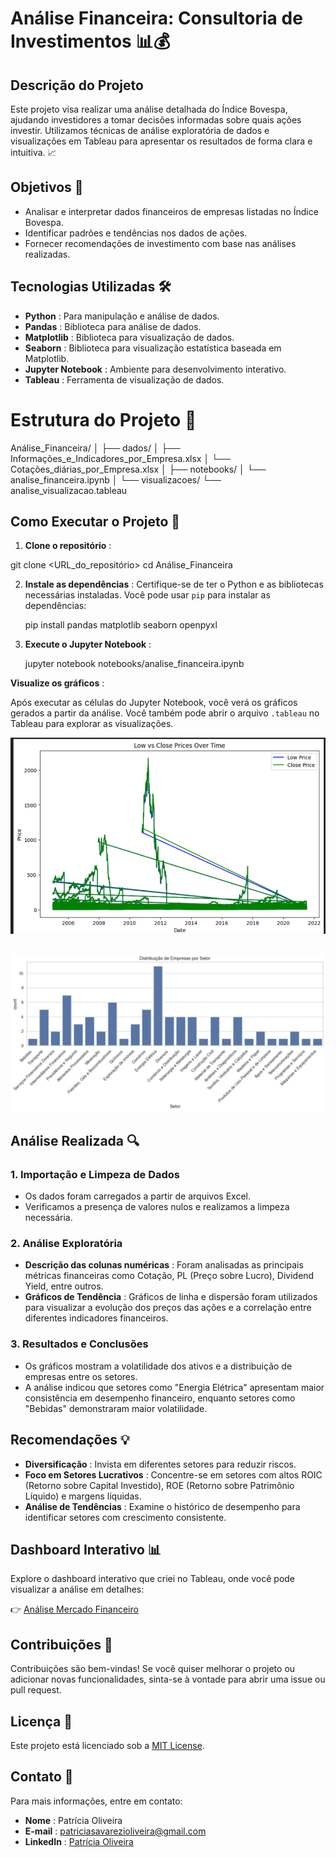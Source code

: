 # Análise Financeira: Consultoria de Investimentos 📊💰

## Descrição do Projeto

Este projeto visa realizar uma análise detalhada do Índice Bovespa, ajudando investidores a tomar decisões informadas sobre quais ações investir. Utilizamos técnicas de análise exploratória de dados e visualizações em Tableau para apresentar os resultados de forma clara e intuitiva. 📈

## Objetivos 🎯


* Analisar e interpretar dados financeiros de empresas listadas no Índice Bovespa.
* Identificar padrões e tendências nos dados de ações.
* Fornecer recomendações de investimento com base nas análises realizadas.

## Tecnologias Utilizadas 🛠️

* **Python** : Para manipulação e análise de dados.
* **Pandas** : Biblioteca para análise de dados.
* **Matplotlib** : Biblioteca para visualização de dados.
* **Seaborn** : Biblioteca para visualização estatística baseada em Matplotlib.
* **Jupyter Notebook** : Ambiente para desenvolvimento interativo.
* **Tableau** : Ferramenta de visualização de dados.

# Estrutura do Projeto 📁

Análise_Financeira/
│
├── dados/
│   ├── Informações_e_Indicadores_por_Empresa.xlsx
│   └── Cotações_diárias_por_Empresa.xlsx
│
├── notebooks/
│   └── analise_financeira.ipynb
│
└── visualizacoes/
    └── analise_visualizacao.tableau


## Como Executar o Projeto 🚀

1. **Clone o repositório** :

git clone <URL_do_repositório>
cd Análise_Financeira


2. **Instale as dependências** :
   Certifique-se de ter o Python e as bibliotecas necessárias instaladas. Você pode usar `pip` para instalar as dependências:

   pip install pandas matplotlib seaborn openpyxl
4. **Execute o Jupyter Notebook** :

   jupyter notebook notebooks/analise_financeira.ipynb


 **Visualize os gráficos** :

Após executar as células do Jupyter Notebook, você verá os gráficos gerados a partir da análise. Você também pode abrir o arquivo `.tableau` no Tableau para explorar as visualizações.

![1728259559903](image/README/1728259559903.png)

##

![1728259607723](image/README/1728259607723.png)


## Análise Realizada 🔍

### 1. Importação e Limpeza de Dados

* Os dados foram carregados a partir de arquivos Excel.
* Verificamos a presença de valores nulos e realizamos a limpeza necessária.

### 2. Análise Exploratória

* **Descrição das colunas numéricas** : Foram analisadas as principais métricas financeiras como Cotação, PL (Preço sobre Lucro), Dividend Yield, entre outros.
* **Gráficos de Tendência** : Gráficos de linha e dispersão foram utilizados para visualizar a evolução dos preços das ações e a correlação entre diferentes indicadores financeiros.

### 3. Resultados e Conclusões

* Os gráficos mostram a volatilidade dos ativos e a distribuição de empresas entre os setores.
* A análise indicou que setores como "Energia Elétrica" apresentam maior consistência em desempenho financeiro, enquanto setores como "Bebidas" demonstraram maior volatilidade.

## Recomendações 💡

* **Diversificação** : Invista em diferentes setores para reduzir riscos.
* **Foco em Setores Lucrativos** : Concentre-se em setores com altos ROIC (Retorno sobre Capital Investido), ROE (Retorno sobre Patrimônio Líquido) e margens líquidas.
* **Análise de Tendências** : Examine o histórico de desempenho para identificar setores com crescimento consistente.

## Dashboard Interativo 📊

Explore o dashboard interativo que criei no Tableau, onde você pode visualizar a análise em detalhes:

👉 [Análise Mercado Financeiro](https://public.tableau.com/app/profile/patricia.oliveira8640/viz/AnliseMercadoFinanceiro/AnliseIndividual)

## Contribuições 🤝

Contribuições são bem-vindas! Se você quiser melhorar o projeto ou adicionar novas funcionalidades, sinta-se à vontade para abrir uma issue ou pull request.

## Licença 📜

Este projeto está licenciado sob a [MIT License]().

## Contato 📧

Para mais informações, entre em contato:

* **Nome** : Patrícia Oliveira
* **E-mail** : patriciasavarezioliveira@gmail.com
* **LinkedIn** : [Patrícia Oliveira](https://www.linkedin.com/in/patyoliver)
